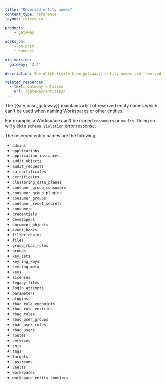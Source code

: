 ```yaml
---
title: "Reserved entity names"
content_type: reference
layout: reference

products:
    - gateway

works_on:
    - on-prem
    - konnect

min_version:
  gateway: '3.4'

description: See which {{site.base_gateway}} entity names are reserved.

related_resources:
  - text: Gateway entities
    url: /gateway/entities/
---
```


The {{site.base_gateway}} maintains a list of reserved entity names which can't be used when naming [Workspaces](/gateway/entities/workspace/) or [other entities](/gateway/entities/).

For example, a Workspace can't be named `consumers` or `vaults`. Doing so will yield a `schema violation` error response.

The reserved entity names are the following:

* `admins`
* `applications`
* `application_instances`
* `audit_objects`
* `audit_requests`
* `ca_certificates`
* `certificates`
* `clustering_data_planes`
* `consumer_group_consumers`
* `consumer_group_plugins`
* `consumer_groups`
* `consumer_reset_secrets`
* `consumers`
* `credentials`
* `developers`
* `document_objects`
* `event_hooks`
* `filter_chains`
* `files`
* `group_rbac_roles`
* `groups`
* `key_sets`
* `keyring_keys`
* `keyring_meta`
* `keys`
* `licenses`
* `legacy_files`
* `login_attempts`
* `parameters`
* `plugins`
* `rbac_role_endpoints`
* `rbac_role_entities`
* `rbac_roles`
* `rbac_user_groups`
* `rbac_user_roles`
* `rbac_users`
* `routes`
* `services`
* `snis`
* `tags`
* `targets`
* `upstreams`
* `vaults`
* `workspaces`
* `workspace_entity_counters`